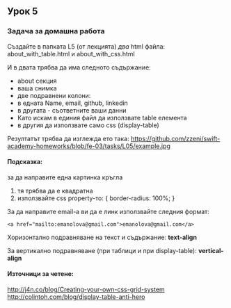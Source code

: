 ## Урок 5

### Задача за домашна работа

Създайте в папката L5 (от лекцията) _два_ html файла: about_with_table.html и about_with_css.html

И в двата трябва да има следното съдържание:

- about секция
- ваша снимка
- две подравнени колони:
 - в едната Name, email, github, linkedin
 - в другата - съответните ваши данни
- Като искам в единия файл да използвате table елемента
- в другия да използвате само css (display-table)

Резултатът трябва да изглежда ето така:
https://github.com/zzeni/swift-academy-homeworks/blob/fe-03/tasks/L05/example.jpg

#### Подсказка:

за да направите една картинка кръгла

1. тя трябва да е квадратна
2. използвайте css property-то: { border-radius: 100%; }

За да направите email-a ви да е линк използвайте следния формат:

    <a href="mailto:emanolova@gmail.com">emanolova@gmail.com</a>

Хоризонтално подравняване на текст и съдържание: **text-align**

За вертикално подравняване (при таблици и при display-table): **vertical-align**


#### Източници за четене:

http://j4n.co/blog/Creating-your-own-css-grid-system  
http://colintoh.com/blog/display-table-anti-hero
